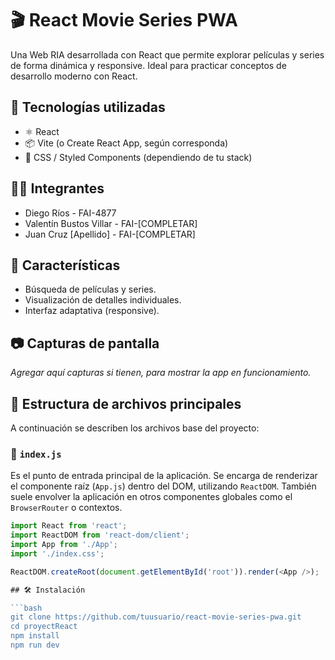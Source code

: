 # 🎬 React Movie Series PWA

Una Web RIA desarrollada con React que permite explorar películas y series de forma dinámica y responsive. Ideal para practicar conceptos de desarrollo moderno con React.

## 🚀 Tecnologías utilizadas

- ⚛️ React
- 📦 Vite (o Create React App, según corresponda)
- 💅 CSS / Styled Components (dependiendo de tu stack)

## 👨‍💻 Integrantes

- Diego Ríos - FAI-4877
- Valentín Bustos Villar - FAI-[COMPLETAR]
- Juan Cruz [Apellido] - FAI-[COMPLETAR]

## 📌 Características

- Búsqueda de películas y series.
- Visualización de detalles individuales.
- Interfaz adaptativa (responsive).

## 📷 Capturas de pantalla

_Agregar aquí capturas si tienen, para mostrar la app en funcionamiento._

## 🧩 Estructura de archivos principales

A continuación se describen los archivos base del proyecto:

### 📁 `index.js`

Es el punto de entrada principal de la aplicación. Se encarga de renderizar el componente raíz (`App.js`) dentro del DOM, utilizando `ReactDOM`. También suele envolver la aplicación en otros componentes globales como el `BrowserRouter` o contextos.

```js
import React from 'react';
import ReactDOM from 'react-dom/client';
import App from './App';
import './index.css';

ReactDOM.createRoot(document.getElementById('root')).render(<App />);

## 🛠 Instalación

```bash
git clone https://github.com/tuusuario/react-movie-series-pwa.git
cd proyectReact
npm install
npm run dev


